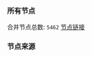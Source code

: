 ### 所有节点
合并节点总数: `5462`
[节点链接](https://github.com/rzhy1/33/raw/master/sub/sub_merge_base64.txt)

### 节点来源
